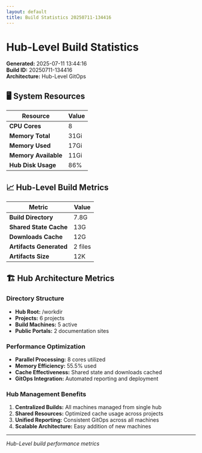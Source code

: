 ```yaml
---
layout: default
title: Build Statistics 20250711-134416
---
```


# Hub-Level Build Statistics

**Generated:** 2025-07-11 13:44:16  
**Build ID:** 20250711-134416  
**Architecture:** Hub-Level GitOps

## 🖥️ System Resources

| Resource | Value |
|----------|-------|
| **CPU Cores** | 8 |
| **Memory Total** | 31Gi |
| **Memory Used** | 17Gi |
| **Memory Available** | 11Gi |
| **Hub Disk Usage** | 86% |

## 📈 Hub-Level Build Metrics

| Metric | Value |
|--------|-------|
| **Build Directory** | 7.8G |
| **Shared State Cache** | 13G |
| **Downloads Cache** | 12G |
| **Artifacts Generated** | 2 files |
| **Artifacts Size** | 12K |

## 🏗️ Hub Architecture Metrics

### Directory Structure
- **Hub Root:** /workdir
- **Projects:** 6 projects
- **Build Machines:** 5 active
- **Public Portals:** 2 documentation sites

### Performance Optimization
- **Parallel Processing:** 8 cores utilized
- **Memory Efficiency:** 55.5% used
- **Cache Effectiveness:** Shared state and downloads cached
- **GitOps Integration:** Automated reporting and deployment

### Hub Management Benefits
1. **Centralized Builds:** All machines managed from single hub
2. **Shared Resources:** Optimized cache usage across projects
3. **Unified Reporting:** Consistent GitOps across all machines
4. **Scalable Architecture:** Easy addition of new machines

---
*Hub-Level build performance metrics*
